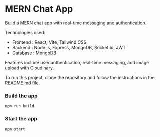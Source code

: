 <h1>MERN Chat App</h1>

<p>Build a MERN chat app with real-time messaging and authentication. </p>

<p>Technologies used:</p>

- Frontend : React, Vite, Tailwind CSS
- Backend : Node.js, Express, MongoDB, Socket.io, JWT
- Database : MongoDB

<p>Features include user authentication, real-time messaging, and image upload with Cloudinary.</p>

<p>To run this project, clone the repository and follow the instructions in the README.md file.</p>

### Build the app

```shell
npm run build
```

### Start the app

```shell
npm start
```